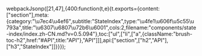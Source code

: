 webpackJsonp([21,47],{400:function(t,e){t.exports={content:["section"],meta:{category:"\u7ec4\u4ef6",subtitle:"StateIndex",type:"\u4fe1\u606f\u5c55\u793a",title:"\u6307\u6807\u72b6\u6001",cols:2,filename:"components/state-index/index.zh-CN.md?v=0.5.094"},toc:["ul",["li",["a",{className:"brush-toc-h2",href:"#API",title:"API"},"API"]]],api:["section",["h2","API"],["h3","StateIndex"]]}}});